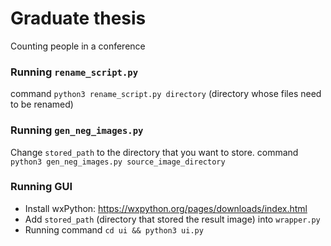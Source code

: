 # Graduate thesis

Counting people in a conference

### Running `rename_script.py`
command `python3 rename_script.py directory` (directory whose files need to be renamed)

### Running `gen_neg_images.py`
Change `stored_path` to the directory that you want to store.
command `python3 gen_neg_images.py source_image_directory`

### Running GUI
- Install wxPython: https://wxpython.org/pages/downloads/index.html
- Add `stored_path` (directory that stored the result image) into `wrapper.py`
- Running command `cd ui && python3 ui.py` 
